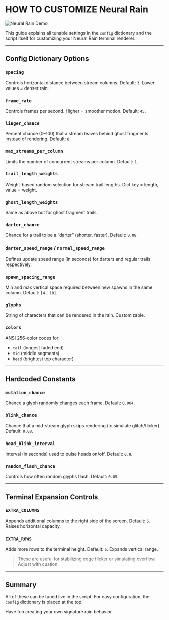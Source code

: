 # HOW TO CUSTOMIZE Neural Rain

![Neural Rain Demo](neural_rain/demo.gif)

This guide explains all tunable settings in the `config` dictionary and the script itself for customizing your Neural Rain terminal renderer.

---

## Config Dictionary Options

### `spacing`
Controls horizontal distance between stream columns. Default: `3`. Lower values = denser rain.

### `frame_rate`
Controls frames per second. Higher = smoother motion. Default: `45`.

### `linger_chance`
Percent chance (0–100) that a stream leaves behind ghost fragments instead of rendering. Default: `8`.

### `max_streams_per_column`
Limits the number of concurrent streams per column. Default: `1`.

### `trail_length_weights`
Weight-based random selection for stream trail lengths. Dict key = length, value = weight.

### `ghost_length_weights`
Same as above but for ghost fragment trails.

### `darter_chance`
Chance for a trail to be a “darter” (shorter, faster). Default: `0.08`.

### `darter_speed_range` / `normal_speed_range`
Defines update speed range (in seconds) for darters and regular trails respectively.

### `spawn_spacing_range`
Min and max vertical space required between new spawns in the same column. Default: `[4, 10]`.

### `glyphs`
String of characters that can be rendered in the rain. Customizable.

### `colors`
ANSI 256-color codes for:
- `tail` (longest faded end)
- `mid` (middle segments)
- `head` (brightest top character)

---

## Hardcoded Constants

### `mutation_chance`
Chance a glyph randomly changes each frame. Default: `0.004`.

### `blink_chance`
Chance that a mid-stream glyph skips rendering (to simulate glitch/flicker). Default: `0.08`.

### `head_blink_interval`
Interval (in seconds) used to pulse heads on/off. Default: `0.8`.

### `random_flash_chance`
Controls how often random glyphs flash. Default: `0.05`.

---

## Terminal Expansion Controls

### `EXTRA_COLUMNS`
Appends additional columns to the right side of the screen. Default: `5`. Raises horizontal capacity.

### `EXTRA_ROWS`
Adds more rows to the terminal height. Default: `5`. Expands vertical range.

> These are useful for stabilizing edge flicker or simulating overflow. Adjust with cuation.

---

## Summary

All of these can be tuned live in the script. For easy configuration, the `config` dictionary is placed at the top.

Have fun creating your own signature rain behavior.